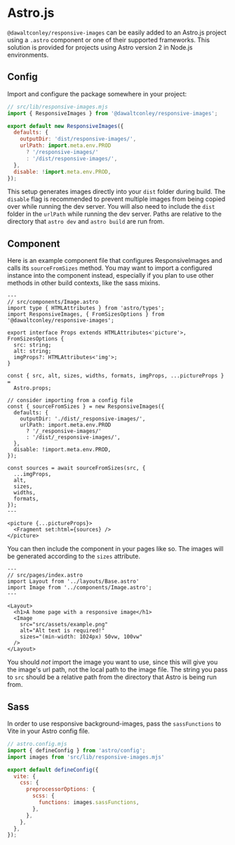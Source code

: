 # Astro.js

`@dawaltconley/responsive-images` can be easily added to an Astro.js project 
using a `.astro` component or one of their supported frameworks. This solution 
is provided for projects using Astro version 2 in Node.js environments.

## Config

Import and configure the package somewhere in your project:

```javascript
// src/lib/responsive-images.mjs
import { ResponsiveImages } from '@dawaltconley/responsive-images';

export default new ResponsiveImages({
  defaults: {
    outputDir: 'dist/responsive-images/',
    urlPath: import.meta.env.PROD
      ? '/responsive-images/'
      : '/dist/responsive-images/',
  },
  disable: !import.meta.env.PROD,
});
```

This setup generates images directly into your `dist` folder during build. The 
`disable` flag is recommended to prevent multiple images from being copied over 
while running the dev server. You will also need to include the `dist` folder 
in the `urlPath` while running the dev server. Paths are relative to the 
directory that `astro dev` and `astro build` are run from.

## Component

Here is an example component file that configures ResponsiveImages and calls 
its `sourceFromSizes` method. You may want to import a configured instance into 
the component instead, especially if you plan to use other methods in other 
build contexts, like the sass mixins.

```astro
---
// src/components/Image.astro
import type { HTMLAttributes } from 'astro/types';
import ResponsiveImages, { FromSizesOptions } from '@dawaltconley/responsive-images';

export interface Props extends HTMLAttributes<'picture'>, FromSizesOptions {
  src: string;
  alt: string;
  imgProps?: HTMLAttributes<'img'>;
}

const { src, alt, sizes, widths, formats, imgProps, ...pictureProps } =
  Astro.props;

// consider importing from a config file
const { sourceFromSizes } = new ResponsiveImages({
  defaults: {
    outputDir: './dist/_responsive-images/',
    urlPath: import.meta.env.PROD
      ? '/_responsive-images/'
      : '/dist/_responsive-images/',
  },
  disable: !import.meta.env.PROD,
});

const sources = await sourceFromSizes(src, {
  ...imgProps,
  alt,
  sizes,
  widths,
  formats,
});
---

<picture {...pictureProps}>
  <Fragment set:html={sources} />
</picture>
```

You can then include the component in your pages like so. The images will be 
generated according to the `sizes` attribute.

```astro
---
// src/pages/index.astro
import Layout from '../layouts/Base.astro'
import Image from '../components/Image.astro';
---

<Layout>
  <h1>A home page with a responsive image</h1>
  <Image
    src="src/assets/example.png"
    alt="Alt text is required!"
    sizes="(min-width: 1024px) 50vw, 100vw"
  />
</Layout>
```

You should _not_ import the image you want to use, since this will give you the 
image's url path, not the local path to the image file. The string you pass to 
`src` should be a relative path from the directory that Astro is being run 
from.

## Sass

In order to use responsive background-images, pass the `sassFunctions` to Vite 
in your Astro config file.

```javascript
// astro.config.mjs
import { defineConfig } from 'astro/config';
import images from 'src/lib/responsive-images.mjs'

export default defineConfig({
  vite: {
    css: {
      preprocessorOptions: {
        scss: {
          functions: images.sassFunctions,
        },
      },
    },
  },
});
```
